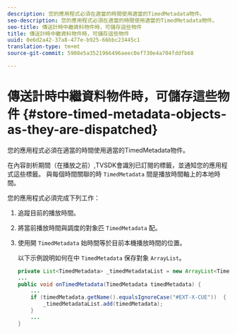 ```yaml
---
description: 您的應用程式必須在適當的時間使用適當的TimedMetadata物件。
seo-description: 您的應用程式必須在適當的時間使用適當的TimedMetadata物件。
seo-title: 傳送計時中繼資料物件時，可儲存這些物件
title: 傳送計時中繼資料物件時，可儲存這些物件
uuid: 0e6d2a42-37a8-477e-b925-66bbc23445c1
translation-type: tm+mt
source-git-commit: 5908e5a3521966496aeec0ef730e4a704fddfb68

---
```



# 傳送計時中繼資料物件時，可儲存這些物件 {#store-timed-metadata-objects-as-they-are-dispatched}

您的應用程式必須在適當的時間使用適當的TimedMetadata物件。

在內容剖析期間（在播放之前）,TVSDK會識別已訂閱的標籤，並通知您的應用程式這些標籤。 與每個時間關聯的時 `TimedMetadata` 間是播放時間軸上的本地時間。

您的應用程式必須完成下列工作：

1. 追蹤目前的播放時間。
1. 將當前播放時間與調度的對象匹 `TimedMetadata` 配。

1. 使用開 `TimedMetadata` 始時間等於目前本機播放時間的位置。

   以下示例說明如何在中 `TimedMetadata` 保存對象 `ArrayList`。

   ```java
   private List<TimedMetadata> _timedMetadataList = new ArrayList<TimedMetadata>(); 
   ... 
   public void onTimedMetadata(TimedMetadata timedMetadata) { 
       ... 
       if (timedMetadata.getName().equalsIgnoreCase("#EXT-X-CUE"))  { 
           _timedMetadataList.add(timedMetadata); 
       } 
       ... 
   }
   ```

